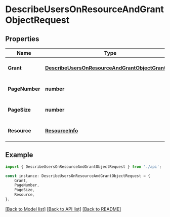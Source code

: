 # DescribeUsersOnResourceAndGrantObjectRequest


## Properties

Name | Type | Description | Notes
------------ | ------------- | ------------- | -------------
**Grant** | [**DescribeUsersOnResourceAndGrantObjectGrantInfo**](DescribeUsersOnResourceAndGrantObjectGrantInfo.md) |  | [optional] [default to undefined]
**PageNumber** | **number** | 请求页数 | [optional] [default to undefined]
**PageSize** | **number** | 请求条数 | [optional] [default to undefined]
**Resource** | [**ResourceInfo**](ResourceInfo.md) |  | [optional] [default to undefined]

## Example

```typescript
import { DescribeUsersOnResourceAndGrantObjectRequest } from './api';

const instance: DescribeUsersOnResourceAndGrantObjectRequest = {
    Grant,
    PageNumber,
    PageSize,
    Resource,
};
```

[[Back to Model list]](../README.md#documentation-for-models) [[Back to API list]](../README.md#documentation-for-api-endpoints) [[Back to README]](../README.md)
